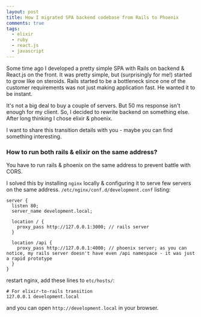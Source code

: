 ```yaml
---
layout: post
title: How I migrated SPA backend codebase from Rails to Phoenix
comments: true
tags:
  - elixir
  - ruby
  - react.js
  - javascript
---
```


Some time ago I developed a pretty simple SPA with Rails on backend & React.js on the front. It was pretty simple, but (surprisingly for me!) started to grow like on steroids. Rails started to be a bottleneck since one of the customer requirements was not just making application fast. He wanted it to be instant.

It's not a big deal to buy a couple of servers. But 50 ms response isn't enough for my client. So, I decided to rewrite backend on something else. After long thinking I chose elixir & phoenix.

I want to share this transition details with you - maybe you can find something interesting.

### How to run both rails & elixir on the same address?

You have to run rails & phoenix on the same address to prevent battle with CORS.

I solved this by installing `nginx` locally & configuring it to serve few servers on the same address. `/etc/nginx/conf.d/development.conf` listing:

```
server {
  listen 80;
  server_name development.local;

  location / {
    proxy_pass http://127.0.0.1:3000; // rails server
  }

  location /api {
    proxy_pass http://127.0.0.1:4000; // phoenix server; as you can notice, my rails server doesn't have even /api namespace - it was just a rapid prototype
  }
}
```

restart nginx, add these lines to `etc/hosts/`:

```
# For elixir-to-rails transition
127.0.0.1 development.local
```

and you can open `http://development.local` in your browser.
